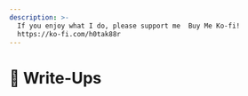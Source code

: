 ```yaml
---
description: >-
  If you enjoy what I do, please support me  Buy Me Ko-fi!
  https://ko-fi.com/h0tak88r
---
```


# 🐞 Write-Ups

